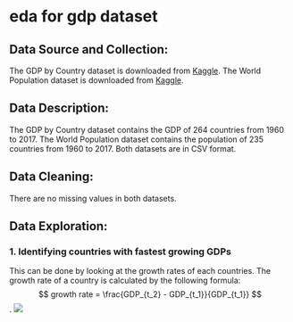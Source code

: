 # eda for gdp dataset

## Data Source and Collection:
The GDP by Country dataset is downloaded from [Kaggle](https://www.kaggle.com/datasets/sazidthe1/world-gdp-data). The World Population dataset is downloaded from [Kaggle](https://www.kaggle.com/datasets/iamsouravbanerjee/world-population-dataset).

## Data Description:
The GDP by Country dataset contains the GDP of 264 countries from 1960 to 2017. The World Population dataset contains the population of 235 countries from 1960 to 2017. Both datasets are in CSV format. 

## Data Cleaning:
There are no missing values in both datasets.

## Data Exploration:
### 1. Identifying countries with fastest growing GDPs

This can be done by looking at the growth rates of each countries. The growth rate of a country is calculated by the following formula: 
$$ growth rate = \frac{GDP_{t_2} - GDP_{t_1}}{GDP_{t_1}} $$.
<img src="https://render.githubusercontent.com/render/math?math= growth rate = \frac{GDP_{t_2} - GDP_{t_1}}{GDP_{t_1}}. ">


